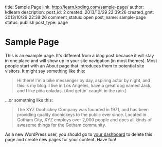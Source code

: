 title: Sample Page
link: http://learn.koding.com/sample-page/
author: kdlearn
description: 
post_id: 2
created: 2013/10/29 22:39:26
created_gmt: 2013/10/29 22:39:26
comment_status: open
post_name: sample-page
status: publish
post_type: page

# Sample Page

This is an example page. It's different from a blog post because it will stay in one place and will show up in your site navigation (in most themes). Most people start with an About page that introduces them to potential site visitors. It might say something like this: 

> Hi there! I'm a bike messenger by day, aspiring actor by night, and this is my blog. I live in Los Angeles, have a great dog named Jack, and I like piña coladas. (And gettin' caught in the rain.)

...or something like this: 

> The XYZ Doohickey Company was founded in 1971, and has been providing quality doohickeys to the public ever since. Located in Gotham City, XYZ employs over 2,000 people and does all kinds of awesome things for the Gotham community.

As a new WordPress user, you should go to [your dashboard](http://kdlearn.wpengine.com/wp-admin/) to delete this page and create new pages for your content. Have fun!